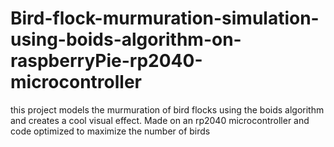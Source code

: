 # Bird-flock-murmuration-simulation-using-boids-algorithm-on-raspberryPie-rp2040-microcontroller
this project models the murmuration of bird flocks using the boids algorithm and creates a cool visual effect. Made on an rp2040 microcontroller and code optimized to maximize the number of birds
